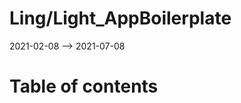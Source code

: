 Ling/Light_AppBoilerplate
================
2021-02-08 --> 2021-07-08




Table of contents
===========





